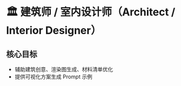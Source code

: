 # 🏛️ 建筑师 / 室内设计师（Architect / Interior Designer）

## 核心目标
- 辅助建筑创意、渲染图生成、材料清单优化
- 提供可视化方案生成 Prompt 示例
